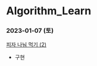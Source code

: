 # Algorithm_Learn
### 2023-01-07 (토)
[피자 나눠 먹기 (2)](https://school.programmers.co.kr/learn/courses/30/lessons/120815)
- 구현
